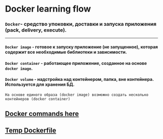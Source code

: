 # Docker learning flow
### `Docker`- средство упоковки, доставки и запуска приложения (pack, delivery, execute).
---
#### **`Docker image`** - готовое к запуску приложение (не запущенное), которая содержит все необходимые библиотеки и зависимости.

#### **`Docker container`** - работающее приложение, созданное на основе `docker image`.

#### **`Docker volume`** - надстройка над контейнером, папка, вне контейнера. Используется для хранения БД.

    На основе единого образа (docker image) возможно создать несколько контейнеров (docker container)

## [Docker commands here](https://github.com/kadirovgm/docker/blob/master/command.md)
## [Temp Dockerfile](https://github.com/kadirovgm/docker/blob/master/test_project/Dockerfile)


